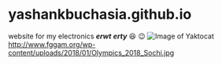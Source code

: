 # yashankbuchasia.github.io
website for my electronics
***erwt***
*******erty*******
:satisfied:
:wink:
![Image of Yaktocat](https://octodex.github.com/images/yaktocat.png)
http://www.fggam.org/wp-content/uploads/2018/01/Olympics_2018_Sochi.jpg
